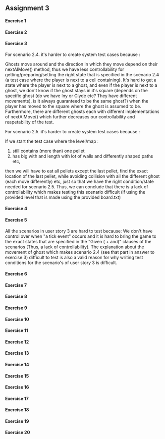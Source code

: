 ## Assignment 3

#### Exercise 1

 
#### Exercise 2


#### Exercise 3  

For scenario 2.4. it's harder to create system test cases because :

   Ghosts move around and the direction in which they
   move depend on their nextAIMove() method, thus we have less 
   controllability for getting/preparing/setting the right state
   that is specified in the scenario 2.4 (a test case where the player is
   next to a cell containing). It's hard to get a state where the player is next to a ghost,
   and even if the player is next to a ghost,
   we don't know if the ghost stays in it's square (depends on the specific ghost 
   (do we have Iny or Clyde etc? They have different movements), is it always guaranteed to be the same ghost?)
   when the player has moved to the square where the ghost is assumed to be. 
   Furthermore, there are different ghosts
   each with different implementations of nextAIMove() which further decreases 
   our controllability and reapetability of the test. 
   
For scenario 2.5. it's harder to create system test cases because :

If we start the test case where the level/map : 
1. still contains (more than) one pellet
2. has big with and length with lot of walls and differently shaped paths
etc,

then we will have to eat all pellets except the last pellet,
 find the exact location of the last pellet, while avoiding 
 collision with all the different ghost (each move differently) etc, 
 just so that we have the right condition/state needed for scenario 2.5.
 Thus, we can conclude that there is a lack of controllability which makes testing
 this scenario difficult (if using the provided level that is made using the  provided board.txt)
 
#### Exercise 4


#### Exercise 5

All the scenarios in user story 3 are hard to test because:
We don't have control over when "a tick event" occurs and 
it is hard to bring the game to the exact states that are specified in 
the "Given ( + and)" clauses of the scenarios  (Thus, a lack of controllability).
The explanation about the movement of ghost which makes scenario 2.4 (see that part in answer to exercise 3) 
difficult to test is also a valid reason for why writing test conditions for the scenario's of user story 3 
is difficult. 

#### Exercise 6


#### Exercise 7


#### Exercise 8


#### Exercise 9


#### Exercise 10


#### Exercise 11


#### Exercise 12


#### Exercise 13


#### Exercise 14


#### Exercise 15


#### Exercise 16


#### Exercise 17


#### Exercise 18


#### Exercise 19


#### Exercise 20

